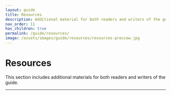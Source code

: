 ```yaml
---
layout: guide
title: Resources
description: Additional material for both readers and writers of the guide.
nav_order: 11
has_children: true
permalink: /guide/resources/
image: /assets/images/guide/resources/resources-preview.jpg
---
```


# Resources

This section includes additional materials for both readers and writers of the guide.

---

